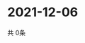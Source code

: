 # 2021-12-06
  共 0条

  <!-- BEGIN -->
  <!-- 最后更新时间Mon Dec 06 2021 16:04:56 GMT+0000 (Coordinated Universal Time) -->
  
  <!-- END -->
  
  